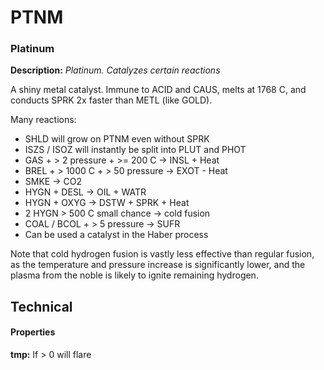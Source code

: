 # PTNM
### Platinum

**Description:**  *Platinum. Catalyzes certain reactions*

A shiny metal catalyst. Immune to ACID and CAUS, melts at 1768 C, and conducts SPRK 2x faster than METL (like GOLD).

Many reactions:
- SHLD will grow on PTNM even without SPRK
- ISZS / ISOZ will instantly be split into PLUT and PHOT
- GAS + > 2 pressure + >= 200 C -> INSL + Heat
- BREL + > 1000 C + > 50 pressure -> EXOT - Heat
- SMKE -> CO2
- HYGN + DESL -> OIL + WATR
- HYGN + OXYG -> DSTW + SPRK + Heat
- 2 HYGN > 500 C small chance -> cold fusion
- COAL / BCOL + > 5 pressure -> SUFR
- Can be used a catalyst in the Haber process

Note that cold hydrogen fusion is vastly less effective than regular fusion, as the temperature and pressure increase 
is significantly lower, and the plasma from the noble is likely to ignite remaining hydrogen.

## Technical
#### Properties
**tmp:** If > 0 will flare